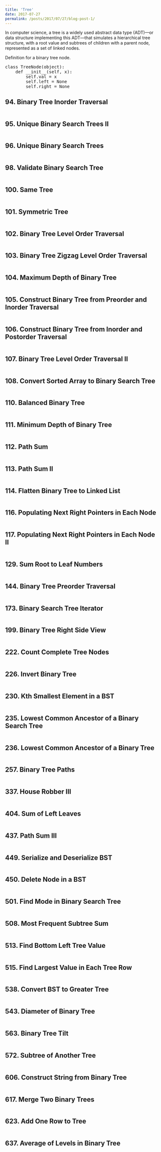 ```yaml
---
title: 'Tree'
date: 2017-07-27
permalink: /posts/2017/07/27/blog-post-1/
---
```


In computer science, a tree is a widely used abstract data type (ADT)—or data structure implementing this ADT—that simulates a hierarchical tree structure, with a root value and subtrees of children with a parent node, represented as a set of linked nodes.

Definition for a binary tree node.
<pre>
class TreeNode(object):
    def __init__(self, x):
        self.val = x
        self.left = None
        self.right = None
</pre>

## 94. Binary Tree Inorder Traversal
<pre>
</pre>

## 95. Unique Binary Search Trees II
<pre>
</pre>

## 96. Unique Binary Search Trees
<pre>
</pre>

## 98. Validate Binary Search Tree
<pre>
</pre>

## 100. Same Tree
<pre>
</pre>

## 101. Symmetric Tree
<pre>
</pre>

## 102. Binary Tree Level Order Traversal
<pre>
</pre>

## 103. Binary Tree Zigzag Level Order Traversal
<pre>
</pre>

## 104. Maximum Depth of Binary Tree
<pre>
</pre>

## 105. Construct Binary Tree from Preorder and Inorder Traversal
<pre>
</pre>

## 106. Construct Binary Tree from Inorder and Postorder Traversal
<pre>
</pre>

## 107. Binary Tree Level Order Traversal II
<pre>
</pre>

## 108. Convert Sorted Array to Binary Search Tree
<pre>
</pre>

## 110. Balanced Binary Tree
<pre>
</pre>

## 111. Minimum Depth of Binary Tree
<pre>
</pre>

## 112. Path Sum
<pre>
</pre>

## 113. Path Sum II
<pre>
</pre>

## 114. Flatten Binary Tree to Linked List
<pre>
</pre>

## 116. Populating Next Right Pointers in Each Node
<pre>
</pre>

## 117. Populating Next Right Pointers in Each Node II
<pre>
</pre>

## 129. Sum Root to Leaf Numbers
<pre>
</pre>

## 144. Binary Tree Preorder Traversal
<pre>
</pre>

## 173. Binary Search Tree Iterator
<pre>
</pre>

## 199. Binary Tree Right Side View
<pre>
</pre>

## 222. Count Complete Tree Nodes
<pre>
</pre>

## 226. Invert Binary Tree
<pre>
</pre>

## 230. Kth Smallest Element in a BST
<pre>
</pre>

## 235. Lowest Common Ancestor of a Binary Search Tree
<pre>
</pre>

## 236. Lowest Common Ancestor of a Binary Tree
<pre>
</pre>

## 257. Binary Tree Paths
<pre>
</pre>

## 337. House Robber III
<pre>
</pre>

## 404. Sum of Left Leaves
<pre>
</pre>

## 437. Path Sum III
<pre>
</pre>

## 449. Serialize and Deserialize BST
<pre>
</pre>

## 450. Delete Node in a BST
<pre>
</pre>

## 501. Find Mode in Binary Search Tree
<pre>
</pre>

## 508. Most Frequent Subtree Sum
<pre>
</pre>

## 513. Find Bottom Left Tree Value
<pre>
</pre>

## 515. Find Largest Value in Each Tree Row
<pre>
</pre>

## 538. Convert BST to Greater Tree
<pre>
</pre>

## 543. Diameter of Binary Tree
<pre>
</pre>

## 563. Binary Tree Tilt
<pre>
</pre>

## 572. Subtree of Another Tree
<pre>
</pre>

## 606. Construct String from Binary Tree
<pre>
</pre>

## 617. Merge Two Binary Trees
<pre>
</pre>

## 623. Add One Row to Tree
<pre>
</pre>

## 637. Average of Levels in Binary Tree
<pre>
</pre>
